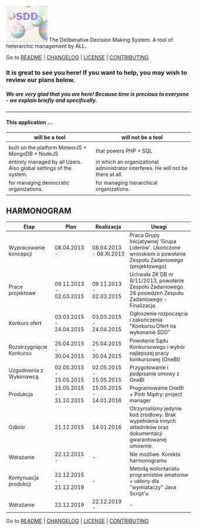 ![](https://github.com/madrypiotr/SDD/blob/master/client/stylesheets/sdd.jpg) The Deliberative Decision Making System. A tool of heterarchic management by ALL.

Go to [README] | [CHANGELOG] | [LICENSE] | [CONTRIBUTING]

### It is great to see you here! If you want to help, you may wish to review our plans below.
##### We are very glad that you are here! Because time is precious to everyone - we explain briefly and specifically.
---
#### This application ...
| will be a tool | will not be a tool |
|-------------------------------------------------|-------------------------------------------------|
|  |  |
| built on the platform MeteorJS + MongoDB + NodeJS | that powers PHP + SQL |
| entirely managed by all Users. Also global settings of the system. | in which an organizational administrator interferes. He will not be there at all. |
| for managing democratic organizations. | for managing hierarchical organizations. |
|  |  |

## HARMONOGRAM

| Etap | Plan | Realizacja | Uwagi |
|-------------|---------------------|---------------------|-----------------------------------------|
| Wypracowanie koncepcji | 08.04.2013 -  | 08.04.2013 - 08.XI.2013 | Praca Grupy Inicjatywnej 'Grupa Liderów'. Ukończone wnioskiem o powołanie Zespołu Zadaniowego (projektowego) |
| Prace projektowe | 09.11.2013 - 02.03.2015 | 09.11.2013 - 02.03.2015 | Uchwała ZK DB nr 8/11/2013, powołanie Zespołu Zadaniowego.  26 posiedzeń Zespołu Zadaniowego - Finalizacja. |
| Konkurs ofert | 03.03.2015 - 24.04.2015 | 03.03.2015 - 24.04.2015 | Ogłoszenie rozpoczęcia i zakończenia "Konkursu Ofert  na wykonanie SDD" |
| Rozstrzygnięcie Konkursu | 25.04.2015 - 30.04.2015 | 25.04.2015 - 30.04.2015 | Powołanie Sądu Konkursowego i wybór najlepszej pracy konkursowej (OneBI) |
| Uzgodnienia z Wykonawcą | 02.05.2015 - 15.05.2015 | 02.05.2015 - 15.05.2015 | Przygotowanie i podpisanie umowy z OneBI |
| Produkcja | 15.05.2015 - 31.10.2015 | 15.05.2015 - 14.01.2016 | Programowanie OneBI + Piotr Mądry: project manager |
| Odbiór | 21.12.2015 | 14.01.2016 | Otrzymaliśmy jedynie kod źródłowy. Brak wypełnienia innych składników oraz dokumentacji gwarantowanej umownie. |
| Wdrażanie | 22.12.2015 - | - | Nie możliwe. Korekta harmonogramu |
| Kontynuacja produkcji | 22.12.2015 - 21.12.2019 |  -  | Metodą wolontariatu programistów amatorów + ukłony dla "wymiataczy" Java Script'u |
| Wdrażanie | 22.12.2019 | 22.12.2019 - | - |

Go to [README] | [CHANGELOG] | [LICENSE] | [CONTRIBUTING]

[SDD]: http://sdd.ha.pl
[SDD GitHub issue page]: https://github.com/madrypiotr/SDD/issues
[Download the SDD source code]: https://github.com/madrypiotr/SDD
[Install the METEOR]: https://www.meteor.com/install
[METEOR]: https://github.com/meteor/meteor
[MongoDB]: https://github.com/mongodb
[NodeJS]: https://github.com/nodejs/node/blob/master/LICENSE
[HTML5]: https://www.w3.org/2011/03/html-license-options.html
[jQuery]: https://github.com/jquery/jquery/blob/master/LICENSE.txt
[Bootstrap]: https://github.com/twbs/bootstrap
[README]: https://github.com/madrypiotr/SDD/blob/master/README.md
[LICENSE]: https://github.com/madrypiotr/SDD/blob/master/LICENSE.md
[CHANGELOG]: https://github.com/madrypiotr/SDD/blob/master/CHANGELOG.md
[CONTRIBUTING]: https://github.com/madrypiotr/SDD/blob/master/CONTRIBUTING.md
[How to contribute]: https://github.com/madrypiotr/SDD/blob/master/README.md
[WanWeb]: http://ha.pl/#contact
[OneBI]: http://www.onebi.eu


